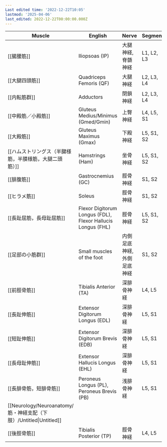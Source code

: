 ```yaml
---
Last edited time: '2022-12-22T10:05'
lastmod: '2025-04-06'
last_edited: 2022-12-22T00:00:00.000Z
---
```



| Muscle                                                   | English                                                     | Nerve          | Segment    |
| -------------------------------------------------------- | ----------------------------------------------------------- | -------------- | ---------- |
| [[腸腰筋]]                                                  | Iliopsoas (IP)                                              | 大腿神経, 脊髄神経     | L1, L2, L3 |
| [[大腿四頭筋]]                                                | Quadriceps Femoris (QF)                                     | 大腿神経           | L2, L3, L4 |
| [[内転筋群]]                                                 | Adductors                                                   | 閉鎖神経           | L2, L3, L4 |
| [[中殿筋／小殿筋]]                                              | Gluteus Medius/Minimus (Gmed/Gmin)                          | 上臀神経           | L4, L5, S1 |
| [[大殿筋]]                                                  | Gluteus Maximus (Gmax)                                      | 下殿神経           | L5, S1, S2 |
| [[ハムストリングス（半腱様筋，半膜様筋，大腿二頭筋）]]                            | Hamstrings (Ham)                                            | 坐骨神経           | L5, S1, S2 |
| [[腓腹筋]]                                                  | Gastrocnemius (GC)                                          | 脛骨神経           | S1, S2     |
| [[ヒラメ筋]]                                                 | Soleus                                                      | 脛骨神経           | S1, S2     |
| [[長趾屈筋，長母趾屈筋]]                                           | Flexor Digitorum Longus (FDL), Flexor Hallucis Longus (FHL) | 脛骨神経           | L5, S1, S2 |
| [[足部の小筋群]]                                               | Small muscles of the foot                                   | 内側足底神経, 外側足底神経 | S1, S2     |
| [[前脛骨筋]]                                                 | Tibialis Anterior (TA)                                      | 深腓骨神経          | L4, L5     |
| [[長趾伸筋]]                                                 | Extensor Digitorum Longus (EDL)                             | 深腓骨神経          | L5, S1     |
| [[短趾伸筋]]                                                 | Extensor Digitorum Brevis (EDB)                             | 深腓骨神経          | L5, S1     |
| [[長母趾伸筋]]                                                | Extensor Hallucis Longus (EHL)                              | 深腓骨神経          | L5, S1     |
| [[長腓骨筋，短腓骨筋]]                                            | Peroneus Longus (PL), Peroneus Brevis (PB)                  | 浅腓骨神経          | L5, S1     |
| [[Neurology/Neuroanatomy/筋・神経支配（下肢）/Untitled\|Untitled]] |                                                             |                |            |
| [[後脛骨筋]]                                                 | Tibialis Posterior (TP)                                     | 脛骨神経           | L4, L5     |
